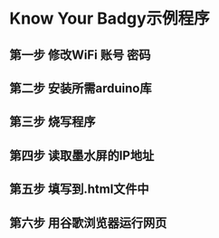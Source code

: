
# Know Your Badgy示例程序

## 第一步 修改WiFi 账号 密码

## 第二步 安装所需arduino库

## 第三步 烧写程序

## 第四步 读取墨水屏的IP地址

## 第五步 填写到.html文件中

## 第六步 用谷歌浏览器运行网页

